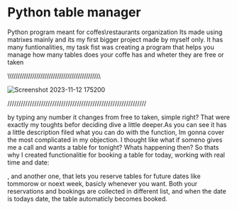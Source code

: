 # Python table manager
 Python program meant for coffes\restaurants organization
 Its made using matrixes mainly and its my first bigger project made by myself only. It has many funtionalities, my task fist was creating a program that helps you manage how many tables does your coffe has and wheter they are free or taken

\\\\\\\\\\\\\\\\\\\\\\\\\\\\\\\\\\\\\\\\\\\\\\\\\\\\\\\\\\\\\\\\\\\\\\\\\\\\\\\\\\\\\\\\\\\\\\\



 
 ![Screenshot 2023-11-12 175200](https://github.com/Kokata23/Python-table-manager/assets/123099517/3b469d1a-70f0-4729-862d-2576b34b2fa4)




 //////////////////////////////////////////////////////////////



 
 by typing any number it changes from free to taken, simple right? 
That were exactly my toughts befor deciding dive a little deeper.As you can see it has a little description filed what you can do with the function, Im gonna cover the most complicated in my objection. I thought like what if someno gives me a call and wants a table for tonight? Whats happening then? So thats why I created functionalitie for booking a table for today, working with real time and date:






\, and another one, that lets you reserve tables for future dates like tommorow or noext week, basicly whenever you want. Both your reservations and bookings are collected in different list, and when the date is todays date, the table automaticly becomes booked.
